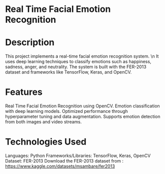 # Real Time Facial Emotion Recognition

# Description
This project implements a real-time facial emotion recognition system. \n
It uses deep learning techniques to classify emotions such as happiness, sadness, anger, and neutrality. 
The system is built with the FER-2013 dataset and frameworks like TensorFlow, Keras, and OpenCV.

# Features
Real Time Facial Emotion Recognition using OpenCV.
Emotion classification with deep learning models.
Optimized performance through hyperparameter tuning and data augmentation.
Supports emotion detection from both images and video streams.

# Technologies Used
Languages: Python
Frameworks/Libraries: TensorFlow, Keras, OpenCV
Dataset: FER-2013 
Download the FER-2013 dataset from : https://www.kaggle.com/datasets/msambare/fer2013

